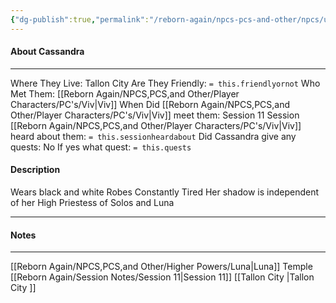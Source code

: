 ```yaml
---
{"dg-publish":true,"permalink":"/reborn-again/npcs-pcs-and-other/npcs/unknown/cassandra/"}
---
```



#### About Cassandra
---
Where They Live: Tallon City 
Are They Friendly: `= this.friendlyornot`
Who Met Them: [[Reborn Again/NPCS,PCS,and Other/Player Characters/PC's/Viv\|Viv]]
When Did [[Reborn Again/NPCS,PCS,and Other/Player Characters/PC's/Viv\|Viv]] meet them: Session 11
Session [[Reborn Again/NPCS,PCS,and Other/Player Characters/PC's/Viv\|Viv]] heard about them: `= this.sessionheardabout`
Did Cassandra give any quests: No
	If yes what quest: `= this.quests`


#### Description
Wears black and white Robes
Constantly Tired 
Her shadow is independent of her 
High Priestess of Solos and Luna

---

#### Notes
---
[[Reborn Again/NPCS,PCS,and Other/Higher Powers/Luna\|Luna]] Temple
[[Reborn Again/Session Notes/Session 11\|Session 11]]
[[Tallon City \|Tallon City ]]

